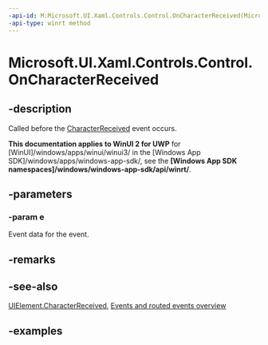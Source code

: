 ```yaml
---
-api-id: M:Microsoft.UI.Xaml.Controls.Control.OnCharacterReceived(Microsoft.UI.Xaml.Input.CharacterReceivedRoutedEventArgs)
-api-type: winrt method
---
```


<!-- Method syntax.
virtual protected void Control.OnCharacterReceived(CharacterReceivedRoutedEventArgs e)
-->

# Microsoft.UI.Xaml.Controls.Control.OnCharacterReceived

## -description

Called before the [CharacterReceived](../microsoft.ui.xaml/uielement_characterreceived.md) event occurs.

**This documentation applies to WinUI 2 for UWP** for [WinUI]/windows/apps/winui/winui3/ in the [Windows App SDK]/windows/apps/windows-app-sdk/, see the **[Windows App SDK namespaces]/windows/windows-app-sdk/api/winrt/**.

## -parameters

### -param e

Event data for the event.

## -remarks

## -see-also

[UIElement.CharacterReceived](../microsoft.ui.xaml/uielement_characterreceived.md), [Events and routed events overview](/windows/uwp/xaml-platform/events-and-routed-events-overview)

## -examples
